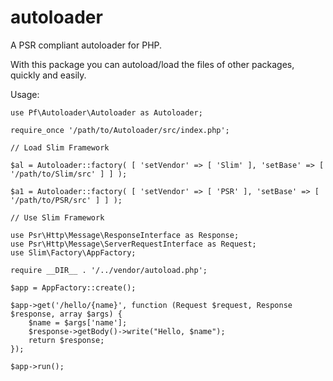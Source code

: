 # autoloader
A PSR compliant autoloader for PHP.

With this package you can autoload/load the files of other packages, quickly and easily.

Usage:

```
use Pf\Autoloader\Autoloader as Autoloader;

require_once '/path/to/Autoloader/src/index.php';

// Load Slim Framework

$al = Autoloader::factory( [ 'setVendor' => [ 'Slim' ], 'setBase' => [ '/path/to/Slim/src' ] ] );

$a1 = Autoloader::factory( [ 'setVendor' => [ 'PSR' ], 'setBase' => [ '/path/to/PSR/src' ] ] );

// Use Slim Framework

use Psr\Http\Message\ResponseInterface as Response;
use Psr\Http\Message\ServerRequestInterface as Request;
use Slim\Factory\AppFactory;

require __DIR__ . '/../vendor/autoload.php';

$app = AppFactory::create();

$app->get('/hello/{name}', function (Request $request, Response $response, array $args) {
    $name = $args['name'];
    $response->getBody()->write("Hello, $name");
    return $response;
});

$app->run();
```
